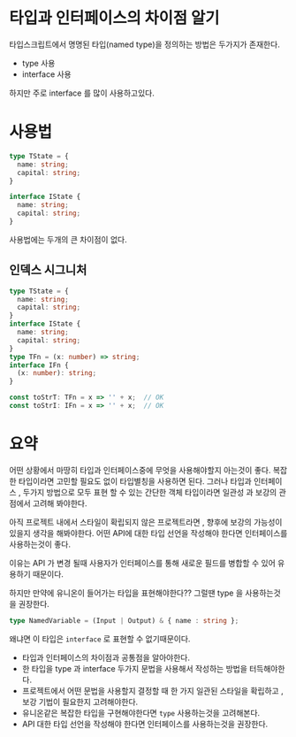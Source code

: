 # 타입과 인터페이스의 차이점 알기

타입스크립트에서 명명된 타입(named type)을 정의하는 방법은 두가지가 존재한다.

- type 사용
- interface 사용

하지만 주로 interface 를 많이 사용하고있다.

# 사용법
```ts
type TState = {
  name: string;
  capital: string;
}

interface IState {
  name: string;
  capital: string;
}
```

사용법에는 두개의 큰 차이점이 없다.

## 인덱스 시그니처

```ts
type TState = {
  name: string;
  capital: string;
}
interface IState {
  name: string;
  capital: string;
}
type TFn = (x: number) => string;
interface IFn {
  (x: number): string;
}

const toStrT: TFn = x => '' + x;  // OK
const toStrI: IFn = x => '' + x;  // OK
```



# 요약

어떤 상황에서 마땅히 타입과 인터페이스중에 무엇을 사용해야할지 아는것이 좋다.
복잡한 타입이라면 고민할 필요도 없이 타입별칭을 사용하면 된다.
그러나 타입과 인터페이스 , 두가지 방법으로 모두 표현 할 수 있는 간단한 객체 타입이라면 일관성 과 보강의 관점에서 고려해 봐야한다.

아직 프로젝트 내에서 스타일이 확립되지 않은 프로젝트라면 , 향후에 보강의 가능성이 있을지 생각을 해봐야한다. 
어떤 API에 대한 타입 선언을 작성해야 한다면 인터페이스를 사용하는것이 좋다.

이유는 API 가 변경 될때 사용자가 인터페이스를 통해 새로운 필드를 병합할 수 있어 유용하기 때문이다.

하지만 만약에 유니온이 들어가는 타입을 표현해야한다?? 그럴땐 type 을 사용하는것을 권장한다.

```ts
type NamedVariable = (Input | Output) & { name : string };
```

왜냐면 이 타입은 `interface` 로 표현할 수 없기때문이다.

- 타입과 인터페이스의 차이점과 공통점을 알아야한다.
- 한 타입을 type 과 interface 두가지 문법을 사용해서 작성하는 방법을 터득해야한다.
- 프로젝트에서 어떤 문법을 사용할지 결정할 때 한 가지 일관된 스타일을 확립하고 , 보강 기법이 필요한지 고려해야한다.
- 유니온같은 복잡한 타입을 구현해야한다면 `type` 사용하는것을 고려해본다.
- API 대한 타입 선언을 작성해야 한다면 인터페이스를 사용하는것을 권장한다.

